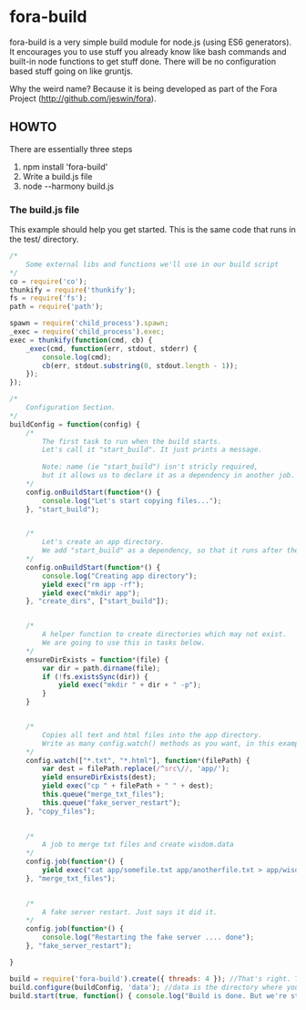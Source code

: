 # fora-build

fora-build is a very simple build module for node.js (using ES6 generators). It encourages you to use stuff you already
know like bash commands and built-in node functions to get stuff done. There will be no configuration based stuff going
on like gruntjs.

Why the weird name? Because it is being developed as part of the Fora Project (http://github.com/jeswin/fora).

## HOWTO

There are essentially three steps

1. npm install 'fora-build'
2. Write a build.js file
3. node --harmony build.js
    
### The build.js file

This example should help you get started. This is the same code that runs in the test/ directory.

```javascript
/*
    Some external libs and functions we'll use in our build script
*/
co = require('co');
thunkify = require('thunkify');
fs = require('fs');
path = require('path');

spawn = require('child_process').spawn;
_exec = require('child_process').exec;
exec = thunkify(function(cmd, cb) {
    _exec(cmd, function(err, stdout, stderr) {
        console.log(cmd);
        cb(err, stdout.substring(0, stdout.length - 1));
    });
});

/*
    Configuration Section.
*/
buildConfig = function(config) {
    /*
        The first task to run when the build starts.
        Let's call it "start_build". It just prints a message.
        
        Note: name (ie "start_build") isn't stricly required, 
        but it allows us to declare it as a dependency in another job.
    */
    config.onBuildStart(function*() {
        console.log("Let's start copying files...");
    }, "start_build");


    /*
        Let's create an app directory.
        We add "start_build" as a dependency, so that it runs after the message.
    */
    config.onBuildStart(function*() {
        console.log("Creating app directory");
        yield exec("rm app -rf");
        yield exec("mkdir app");
    }, "create_dirs", ["start_build"]);


    /*
        A helper function to create directories which may not exist.
        We are going to use this in tasks below.
    */
    ensureDirExists = function*(file) {
        var dir = path.dirname(file);
        if (!fs.existsSync(dir)) {
            yield exec("mkdir " + dir + " -p");
        } 
    }


    /*
        Copies all text and html files into the app directory.
        Write as many config.watch() methods as you want, in this example we use only one.            
    */
    config.watch(["*.txt", "*.html"], function*(filePath) {
        var dest = filePath.replace(/^src\//, 'app/');
        yield ensureDirExists(dest);
        yield exec("cp " + filePath + " " + dest);
        this.queue("merge_txt_files");
        this.queue("fake_server_restart");
    }, "copy_files");
    

    /*
        A job to merge txt files and create wisdom.data
    */    
    config.job(function*() {
        yield exec("cat app/somefile.txt app/anotherfile.txt > app/wisdom.data");
    }, "merge_txt_files");
    

    /*
        A fake server restart. Just says it did it.        
    */    
    config.job(function*() {
        console.log("Restarting the fake server .... done");
    }, "fake_server_restart");

}

build = require('fora-build').create({ threads: 4 }); //That's right. Things get done in parallel.    
build.configure(buildConfig, 'data'); //data is the directory where your files are.
build.start(true, function() { console.log("Build is done. But we're still monintoring."); }); //build.start(true, cb) to keep monitoring

```


